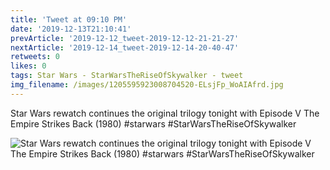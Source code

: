 ```yaml
---
title: 'Tweet at 09:10 PM'
date: '2019-12-13T21:10:41'
prevArticle: '2019-12-12_tweet-2019-12-12-21-21-27'
nextArticle: '2019-12-14_tweet-2019-12-14-20-40-47'
retweets: 0
likes: 0
tags: Star Wars - StarWarsTheRiseOfSkywalker - tweet
img_filename: /images/1205595923008704520-ELsjFp_WoAIAfrd.jpg
---
```

Star Wars rewatch continues the original trilogy tonight with Episode V The Empire Strikes Back (1980) #starwars #StarWarsTheRiseOfSkywalker

![Star Wars rewatch continues the original trilogy tonight with Episode V The Empire Strikes Back (1980) #starwars #StarWarsTheRiseOfSkywalker](/images/1205595923008704520-ELsjFp_WoAIAfrd.jpg "Star Wars rewatch continues the original trilogy tonight with Episode V The Empire Strikes Back (1980) #starwars #StarWarsTheRiseOfSkywalker")